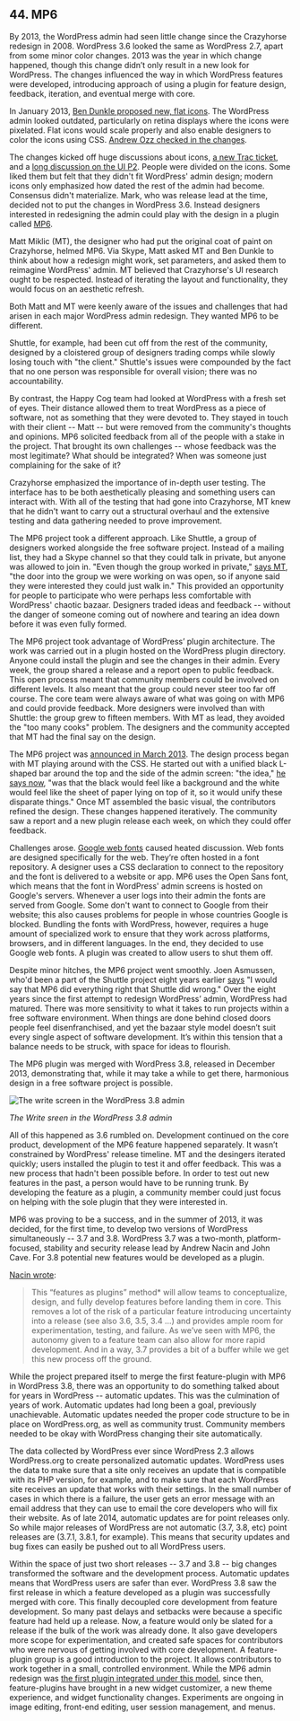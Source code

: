 ## 44. MP6

By 2013, the WordPress admin had seen little change since the Crazyhorse redesign in 2008. WordPress 3.6 looked the same as WordPress 2.7, apart from some minor color changes. 2013 was the year in which change happened, though this change didn’t only result in a new look for WordPress. The changes influenced the way in which WordPress features were developed, introducing approach of using a plugin for feature design, feedback, iteration, and eventual merge with core. 

In January 2013, [Ben Dunkle proposed new, flat icons](https://core.trac.wordpress.org/ticket/23333). The WordPress admin looked outdated, particularly on retina displays where the icons were pixelated. Flat icons would scale properly and also enable designers to color the icons using CSS. [Andrew Ozz checked in the changes](https://core.trac.wordpress.org/changeset/23369). 

The changes kicked off huge discussions about icons, [a new Trac  ticket](https://core.trac.wordpress.org/ticket/23415), and a [long discussion on the UI P2](http://make.wordpress.org/ui/2013/02/12/discuss-icons/). People were divided on the icons. Some liked them but felt that they didn't fit WordPress' admin design; modern icons only emphasized how dated the rest of the admin had become. Consensus didn't materialize. Mark, who was release lead at the time, decided not to put the changes in WordPress 3.6. Instead designers interested in redesigning the admin could play with the design in a plugin called [MP6](http://wordpress.org/plugins/mp6/). 	

Matt Miklic (MT), the designer who had put the original coat of paint on Crazyhorse, helmed MP6. Via Skype, Matt asked MT and Ben Dunkle to think about how a redesign might work, set parameters, and asked them to reimagine WordPress' admin. MT believed that Crazyhorse's UI research ought to be respected. Instead of iterating the layout and functionality, they would focus on an aesthetic refresh.

Both Matt and MT were keenly aware of the issues and challenges that had arisen in each major WordPress admin redesign. They wanted MP6 to be different. 

Shuttle, for example, had been cut off from the rest of the community, designed by a cloistered group of designers trading comps while slowly losing touch with "the client." Shuttle's issues were compounded by the fact that no one person was responsible for overall vision; there was no accountability. 

By contrast, the Happy Cog team had looked at WordPress with a fresh set of eyes. Their distance allowed them to treat WordPress as a piece of software, not as something that they were devoted to. They stayed in touch with their client -- Matt -- but were removed from the community's thoughts and opinions. MP6 solicited feedback from all of the people with a stake in the project. That brought its own challenges -- whose feedback was the most legitimate? What should be integrated? When was someone just complaining for the sake of it?

Crazyhorse emphasized the importance of in-depth user testing. The interface has to be both aesthetically pleasing and something users can interact with. With all of the testing that had gone into Crazyhorse, MT knew that he didn't want to carry out a structural overhaul and the extensive testing and data gathering needed to prove improvement. 

The MP6 project took a different approach. Like Shuttle, a group of designers worked alongside the free software project. Instead of a mailing list, they had a Skype channel so that they could talk in private, but anyone was allowed to join in. "Even though the group worked in private," [says MT](http://archive.wordpress.org/interviews/2014_02_04_Thomas.html#L76), "the door into the group we were working on was open, so if anyone said they were interested they could just walk in." This provided an opportunity for people to participate who were perhaps less comfortable with WordPress' chaotic bazaar. Designers traded ideas and feedback -- without the danger of someone coming out of nowhere and tearing an idea down before it was even fully formed. 

The MP6 project took advantage of WordPress’ plugin architecture. The work was carried out in a plugin hosted on the WordPress plugin directory. Anyone could install the plugin and see the changes in their admin. Every week, the group shared a release and a report open to public feedback. This open process meant that community members could be involved on different levels. It also meant that the group could never steer too far off course. The core team were always aware of what was going on with MP6 and could provide feedback. More designers were involved than with Shuttle: the group grew to fifteen members. With MT as lead, they avoided the "too many cooks" problem. The designers and the community accepted that MT had the final say on the design.

The MP6 project was [announced in March 2013](http://make.wordpress.org/ui/2013/03/09/as-a-continuation-of-the-work-begun-in/). The design process began with MT playing around with the CSS. He started out with a unified black L-shaped bar around the top and the side of the admin screen: "the idea," [he says now](http://archive.wordpress.org/interviews/2014_02_04_Thomas.html#L104), "was that the black would feel like a background and the white would feel like the sheet of paper lying on top of it, so it would unify these disparate things." Once MT assembled the basic visual, the contributors refined the design. These changes happened iteratively. The community saw a report and a new plugin release each week, on which they could offer feedback. 

Challenges arose. [Google web fonts](http://make.wordpress.org/core/2013/11/11/open-sans-bundling-vs-linking/) caused heated discussion. Web fonts are designed specifically for the web. They’re often hosted in a font repository. A designer uses a CSS declaration to connect to the repository and the font is delivered to a website or app. MP6 uses the Open Sans font, which means that the font in WordPress' admin screens is hosted on Google's servers. Whenever a user logs into their admin the fonts are served from Google. Some don't want to connect to Google from their website; this also causes problems for people in whose countries Google is blocked. Bundling the fonts with WordPress, however, requires a huge amount of specialized work to ensure that they work across platforms, browsers, and in different languages. In the end, they decided to use Google web fonts. A plugin was created to allow users to shut them off. 

Despite minor hitches, the MP6 project went smoothly. Joen Asmussen, who'd been a part of the Shuttle project eight years earlier [says](http://archive.wordpress.org/interviews/2013_11_05_Asmussen.html#L73) "I would say that MP6 did everything right that Shuttle did wrong." Over the eight years since the first attempt to redesign WordPress’ admin, WordPress had matured. There was more sensitivity to what it takes to run projects within a free software environment. When things are done behind closed doors people feel disenfranchised, and yet the bazaar style model doesn’t suit every single aspect of software development. It’s within this tension that a balance needs to be struck, with space for ideas to flourish.

The MP6 plugin was merged with WordPress 3.8, released in December 2013, demonstrating that, while it may take a while to get there, harmonious design in a free software project is possible. 

<img alt="The write screen in the WordPress 3.8 admin" src="../../Resources/images/45/mp6.jpg" />

*The Write sreen in the WordPress 3.8 admin*

All of this happened as 3.6 rumbled on. Development continued on the core product, development of the MP6 feature happened separately. It wasn’t constrained by WordPress' release timeline. MT and the desingers iterated quickly; users installed the plugin to test it and offer feedback. This was a new process that hadn't been possible before. In order to test out new features in the past, a person would have to be running trunk. By developing the feature as a plugin, a community member could just focus on helping with the sole plugin that they were interested in.

MP6 was proving to be a success, and in the summer of 2013, it was decided, for the first time, to develop two versions of WordPress simultaneously -- 3.7 and 3.8. WordPress 3.7 was a two-month, platform-focused, stability and security release lead by Andrew Nacin and John Cave. For 3.8 potential new features would be developed as a plugin.	

[Nacin wrote](https://make.wordpress.org/core/2013/08/07/wordpress-3-8-meeting-thursday-august-8/):	

> This “features as plugins” method* will allow teams to conceptualize, design, and fully develop features before landing them in core. This removes a lot of the risk of a particular feature introducing uncertainty into a release (see also 3.6, 3.5, 3.4 …) and provides ample room for experimentation, testing, and failure. As we’ve seen with MP6, the autonomy given to a feature team can also allow for more rapid development. And in a way, 3.7 provides a bit of a buffer while we get this new process off the ground.

While the project prepared itself to merge the first feature-plugin with MP6 in WordPress 3.8, there was an opportunity to do something talked about for years in WordPress -- automatic updates. This was the culmination of years of work. Automatic updates had long been a goal, previously unachievable. Automatic updates needed the proper code structure to be in place on WordPress.org, as well as community trust. Community members needed to be okay with WordPress changing their site automatically. 

The data collected by WordPress ever since WordPress 2.3 allows WordPress.org to create personalized automatic updates. WordPress uses the data to make sure that a site only receives an update that is compatible with its PHP version, for example, and to make sure that each WordPress site receives an update that works with their settings. In the small number of cases in which there is a failure, the user gets an error message with an email address that they can use to email the core developers who will fix their website. As of late 2014, automatic updates are for point releases only. So while major releases of WordPress are not automatic (3.7, 3.8, etc) point releases are (3.7.1, 3.8.1, for example). This means that security updates and bug fixes can easily be pushed out to all WordPress users. 

Within the space of just two short releases -- 3.7 and 3.8 -- big changes transformed the software and the development process. Automatic updates means that WordPress users are safer than ever. WordPress 3.8 saw the first release in which a feature developed as a plugin was successfully merged with core. This finally decoupled core development from feature development. So many past delays and setbacks were because a specific feature had held up a release. Now, a feature would only be slated for a release if the bulk of the work was already done. It also gave developers more scope for experimentation, and created safe spaces for contributors who were nervous of getting involved with core development. A feature-plugin group is a good introduction to the project. It allows contributors to work together in a small, controlled environment. While the MP6 admin redesign was [the first plugin integrated under this model](http://make.wordpress.org/core/2013/10/23/mp6-3-8-proposal/), since then, feature-plugins have brought in a new widget customizer, a new theme experience, and widget functionality changes. Experiments are ongoing in image editing, front-end editing, user session management, and menus.
